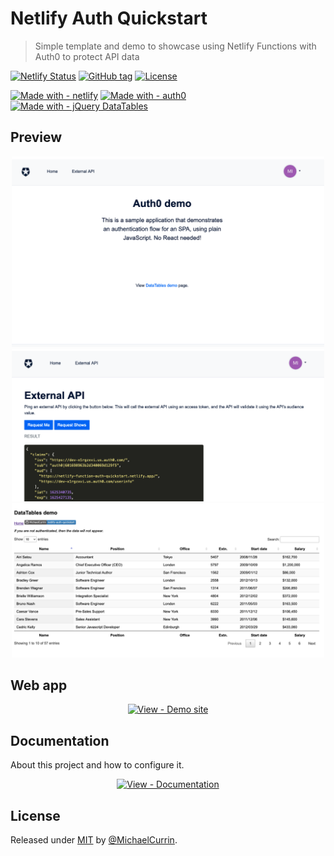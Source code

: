 # Netlify Auth Quickstart
> Simple template and demo to showcase using Netlify Functions with Auth0 to protect API data

[![Netlify Status](https://api.netlify.com/api/v1/badges/36b6eb3a-9f3c-4c07-bf1f-4d75e03dae85/deploy-status)](https://app.netlify.com/sites/netlify-auth-quickstart/deploys)
[![GitHub tag](https://img.shields.io/github/tag/MichaelCurrin/netlify-auth-quickstart?include_prereleases=&sort=semver)](https://github.com/MichaelCurrin/netlify-auth-quickstart/releases/)
[![License](https://img.shields.io/badge/License-MIT-blue)](#license)

[![Made with - netlify](https://img.shields.io/badge/Made_with-netlify-blue?logo=netlify)](https://netlify.com)
[![Made with - auth0](https://img.shields.io/badge/Made_with-auth0-blue)](https://auth0.com)
[![Made with - jQuery DataTables](https://img.shields.io/badge/Made_with-jQuery_Datatables-blue)](https://datatables.net)


## Preview

<div align="center">
    <a href="https://netlify-auth-quickstart.netlify.app/">
        <img src="/sample-home.png" alt="Sample screenshot" width="500" />
        <img src="/sample-api.png" alt="Sample screenshot" width="500" />
        <img src="/sample-table.png" alt="Sample screenshot" width="500" />
    </a>
</div>


## Web app

<div align="center">

[![View - Demo site](https://img.shields.io/badge/View-Demo_site-2ea44f?style=for-the-badge)](https://netlify-auth-quickstart.netlify.app/)

</div>


## Documentation

About this project and how to configure it.

<div align="center">

[![View - Documentation](https://img.shields.io/badge/View-Documentation-blue?style=for-the-badge)](/docs/)

</div>


## License

Released under [MIT](/LICENSE) by [@MichaelCurrin](https://github.com/MichaelCurrin).

